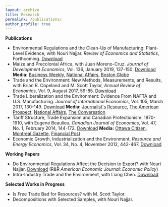 ```yaml
---
layout: archive
title: Research
permalink: /publications/
author_profile: true
---
```


**Publications**
* Environmental Regulations and the Clean-Up of Manufacturing: Plant-Level Evidence, with Nouri Najjar. *Review of Economics and Statistics*, Forthcoming. [Download](https://www.mitpressjournals.org/doi/abs/10.1162/rest_a_00904)
* Maize and Precolonial Africa, with Juan Moreno-Cruz. *Journal of Development Economics*, Vol. 136, January 2019, 137-150. [Download](https://www.sciencedirect.com/science/article/pii/S0304387818303195)   **Media:** [Business Weekly](https://www.ebusinessweekly.co.zw/the-green-engine-of-economic-development-has-a-convoluted-history-in-southern-africa/), [National Affairs](https://nationalaffairs.com/blog/detail/findings-a-daily-roundup/growing), [Boston Globe](https://www.bostonglobe.com/ideas/2018/11/16/uncommonknowledge/eDwhphGTWwEoNLuLfWPkOK/story.html)
* Trade and the Environment: New Methods, Measurements, and Results, with Brian R. Copeland and M. Scott Taylor, *Annual Review of Economics*, Vol. 9, August 2017, 59-85. [Download](https://www.annualreviews.org/doi/abs/10.1146/annurev-economics-063016-103756)
* Trade Liberalization and the Environment: Evidence From NAFTA and U.S. Manufacturing. *Journal of International Economics*, Vol. 105, March 2017, 130-149. [Download](https://www.sciencedirect.com/science/article/pii/S0022199617300077) **Media:** [Journalist's Resource](https://journalistsresource.org/studies/international/globalization/nafta-jobs-wages-reviewing-research/), [The American Prospect](https://prospect.org/power/will-trump-deliver-trade/), [National Affairs](https://www.nationalaffairs.com/blog/detail/findings-a-daily-roundup/getting-past-customs), [The Conversation](https://theconversation.com/trade-rules-are-deeply-flawed-but-trumps-tariff-fixation-is-hurting-america-and-the-rest-of-the-world-98991)
* Tariff Structure, Trade Expansion and Canadian Protectionism: 1870-1910, with Eugene Beaulieu, *Canadian Journal of Economics*, Vol. 47, No. 1, February 2014, 144-172. [Download](https://onlinelibrary.wiley.com/doi/abs/10.1111/caje.12065) **Media:** [Ottawa Citizen](https://ottawacitizen.com/news/politics/watson-what-sir-john-a-maybe-didnt-do-after-all), [Montreal Gazette](https://montrealgazette.com/news/national/opinion-maybe-sir-john-a-macdonalds-high-tariffs-dont-deserve-so-much-credit), [Financial Post](https://business.financialpost.com/opinion/william-watson-maybe-deflation-wouldnt-kill-the-economy)
* Economic Growth, Industrialization and the Environment, *Resource and Energy Economics*, Vol. 34, No. 4, November 2012, 442-467. [Download](https://www.sciencedirect.com/science/article/pii/S0928765512000206)

  
**Working Papers**
* Do Environmental Regulations Affect the Decision to Export? with Nouri Najjar. [Download](https://www.freit.org/WorkingPapers/Papers/FirmLevelTrade/FREIT1605.pdf) (R&amp;R *American Economic Journal: Economic Policy*)
* Intra-Industry Trade and the Environment, with Liang Chen. [Download](https://papers.ssrn.com/sol3/papers.cfm?abstract_id=2939849)

**Selected Works in Progress**
* Is Free Trade Bad for Resources? with M. Scott Taylor.
* Decompositions with Selected Samples, with Nouri Najjar.

